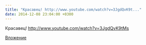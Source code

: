 ```yaml
---
title: "Красавец! http://www.youtube.com/watch?v=3JgdQvK9t..."
date: 2014-12-08 23:04:00 +0300
---
```


Красавец! http://www.youtube.com/watch?v=3JgdQvK9tMs

[Вложение](https://vk.com/video41076938_170559299)
